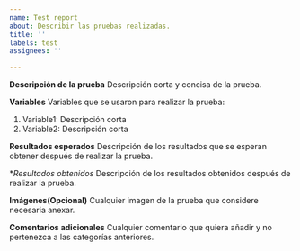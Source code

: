 ```yaml
---
name: Test report
about: Describir las pruebas realizadas.
title: ''
labels: test
assignees: ''

---
```


**Descripción de la prueba**
Descripción corta y concisa de la prueba.

**Variables**
Variables que se usaron para realizar la prueba:
1. Variable1: Descripción corta
2. Variable2: Descripción corta

**Resultados esperados**
Descripción de los resultados que se esperan obtener después de realizar la prueba.

**Resultados obtenidos*
Descripción de los resultados obtenidos después de realizar la prueba.

**Imágenes(Opcional)**
Cualquier imagen de la prueba que considere necesaria anexar.

**Comentarios adicionales**
Cualquier comentario que quiera añadir y no pertenezca a las categorías anteriores.
